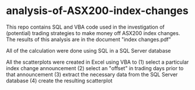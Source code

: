 # analysis-of-ASX200-index-changes
This repo contains SQL and VBA code used in the investigation of (potential) trading strategies
to make money off ASX200 index changes. The results of this analysis are in the document "index changes.pdf"

All of the calculation were done using SQL in a SQL Server database

All the scatterplots were created in Excel using VBA to
(1) select a particular index change announcement
(2) select an "offset" in trading days prior to that announcement
(3) extract the necessary data from the SQL Server database
(4) create the resulting scatterplot
